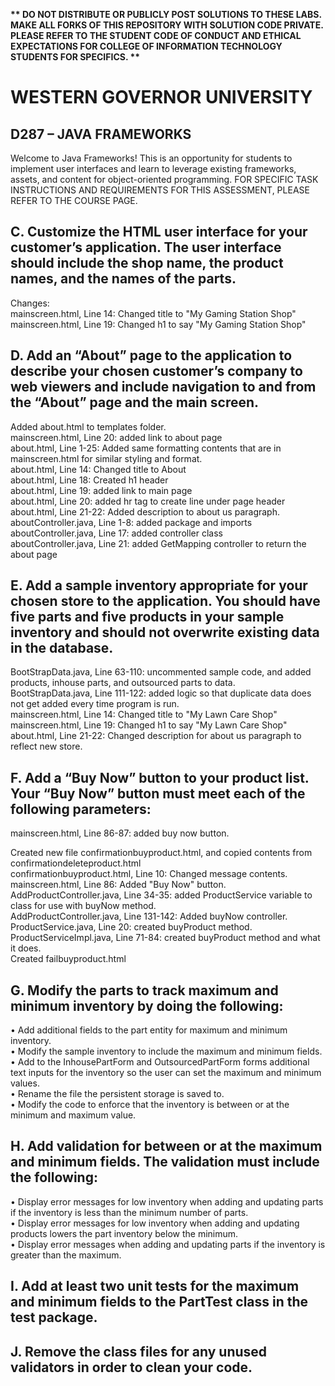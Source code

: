 <strong>** DO NOT DISTRIBUTE OR PUBLICLY POST SOLUTIONS TO THESE LABS. MAKE ALL FORKS OF THIS REPOSITORY WITH SOLUTION CODE PRIVATE. PLEASE REFER TO THE STUDENT CODE OF CONDUCT AND ETHICAL EXPECTATIONS FOR COLLEGE OF INFORMATION TECHNOLOGY STUDENTS FOR SPECIFICS. ** </strong>

# WESTERN GOVERNOR UNIVERSITY 
## D287 – JAVA FRAMEWORKS
Welcome to Java Frameworks! This is an opportunity for students to implement user interfaces and learn to leverage existing frameworks, assets, and content for object-oriented programming.
FOR SPECIFIC TASK INSTRUCTIONS AND REQUIREMENTS FOR THIS ASSESSMENT, PLEASE REFER TO THE COURSE PAGE.
## C.  Customize the HTML user interface for your customer’s application. The user interface should include the shop name, the product names, and the names of the parts.
Changes:
<br>
mainscreen.html, Line 14: Changed title to "My Gaming Station Shop"
<br>
mainscreen.html, Line 19: Changed h1 to say "My Gaming Station Shop"
<br>

## D.  Add an “About” page to the application to describe your chosen customer’s company to web viewers and include navigation to and from the “About” page and the main screen.
Added about.html to templates folder. <br>
mainscreen.html, Line 20: added link to about page <br>
about.html, Line 1-25: Added same formatting contents that are in mainscreen.html for similar styling and format. <br>
about.html, Line 14: Changed title to About <br>
about.html, Line 18: Created h1 header <br>
about.html, Line 19: added link to main page <br>
about.html, Line 20: added hr tag to create line under page header <br>
about.html, Line 21-22: Added description to about us paragraph. <br>
aboutController.java, Line 1-8: added package and imports  <br>
aboutController.java, Line 17: added controller class <br>
aboutController.java, Line 21: added GetMapping controller to return the about page <br>


## E.  Add a sample inventory appropriate for your chosen store to the application. You should have five parts and five products in your sample inventory and should not overwrite existing data in the database.

BootStrapData.java, Line 63-110: uncommented sample code, and added products, inhouse parts, and outsourced parts to data. <br>
BootStrapData.java, Line 111-122: added logic so that duplicate data does not get added every time program is run. <br>
mainscreen.html, Line 14: Changed title to "My Lawn Care Shop" <br>
mainscreen.html, Line 19: Changed h1 to say "My Lawn Care Shop" <br>
about.html, Line 21-22: Changed description for about us paragraph to reflect new store. 

## F.  Add a “Buy Now” button to your product list. Your “Buy Now” button must meet each of the following parameters:

mainscreen.html, Line 86-87: added buy now button. <br>

Created new file confirmationbuyproduct.html, and copied contents from confirmationdeleteproduct.html <br>
confirmationbuyproduct.html, Line 10: Changed message contents. <br>
mainscreen.html, Line 86: Added "Buy Now" button. <br>
AddProductController.java, Line 34-35:  added ProductService variable to class for use with buyNow method. <br>
AddProductController.java, Line 131-142: Added buyNow controller.  <br>
ProductService.java, Line 20: created buyProduct method. <br>
ProductServiceImpl.java, Line 71-84: created buyProduct method and what it does. <br>
Created failbuyproduct.html <br>




## G.  Modify the parts to track maximum and minimum inventory by doing the following:
•  Add additional fields to the part entity for maximum and minimum inventory.<br>
•  Modify the sample inventory to include the maximum and minimum fields.<br>
•  Add to the InhousePartForm and OutsourcedPartForm forms additional text inputs for the inventory so the user can set the maximum and minimum values.<br>
•  Rename the file the persistent storage is saved to.<br>
•  Modify the code to enforce that the inventory is between or at the minimum and maximum value.


## H.  Add validation for between or at the maximum and minimum fields. The validation must include the following:
•  Display error messages for low inventory when adding and updating parts if the inventory is less than the minimum number of parts.<br>
•  Display error messages for low inventory when adding and updating products lowers the part inventory below the minimum.<br>
•  Display error messages when adding and updating parts if the inventory is greater than the maximum.<br>


## I.  Add at least two unit tests for the maximum and minimum fields to the PartTest class in the test package.


## J.  Remove the class files for any unused validators in order to clean your code.